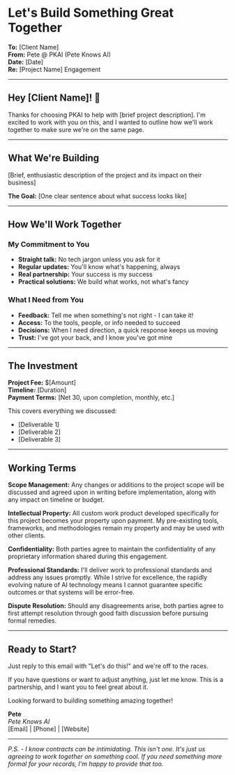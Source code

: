# Let's Build Something Great Together

**To:** [Client Name]  
**From:** Pete @ PKAI (Pete Knows AI)  
**Date:** [Date]  
**Re:** [Project Name] Engagement

---

## Hey [Client Name]! 👋

Thanks for choosing PKAI to help with [brief project description]. I'm excited to work with you on this, and I wanted to outline how we'll work together to make sure we're on the same page.

---

## What We're Building

[Brief, enthusiastic description of the project and its impact on their business]

**The Goal:** [One clear sentence about what success looks like]

---

## How We'll Work Together

### My Commitment to You
- **Straight talk:** No tech jargon unless you ask for it
- **Regular updates:** You'll know what's happening, always
- **Real partnership:** Your success is my success
- **Practical solutions:** We build what works, not what's fancy

### What I Need from You
- **Feedback:** Tell me when something's not right - I can take it!
- **Access:** To the tools, people, or info needed to succeed
- **Decisions:** When I need direction, a quick response keeps us moving
- **Trust:** I've got your back, and I know you've got mine

---

## The Investment

**Project Fee:** $[Amount]  
**Timeline:** [Duration]  
**Payment Terms:** [Net 30, upon completion, monthly, etc.]

This covers everything we discussed:
- [Deliverable 1]
- [Deliverable 2]
- [Deliverable 3]

---

## Working Terms

**Scope Management:** Any changes or additions to the project scope will be discussed and agreed upon in writing before implementation, along with any impact on timeline or budget.

**Intellectual Property:** All custom work product developed specifically for this project becomes your property upon payment. My pre-existing tools, frameworks, and methodologies remain my property and may be used with other clients.

**Confidentiality:** Both parties agree to maintain the confidentiality of any proprietary information shared during this engagement.

**Professional Standards:** I'll deliver work to professional standards and address any issues promptly. While I strive for excellence, the rapidly evolving nature of AI technology means I cannot guarantee specific outcomes or that systems will be error-free.

**Dispute Resolution:** Should any disagreements arise, both parties agree to first attempt resolution through good faith discussion before pursuing formal remedies.

---

## Ready to Start?

Just reply to this email with "Let's do this!" and we're off to the races.

If you have questions or want to adjust anything, just let me know. This is a partnership, and I want you to feel great about it.

Looking forward to building something amazing together!

**Pete**  
*Pete Knows AI*  
[Email] | [Phone] | [Website]

---

*P.S. - I know contracts can be intimidating. This isn't one. It's just us agreeing to work together on something cool. If you need something more formal for your records, I'm happy to provide that too.*